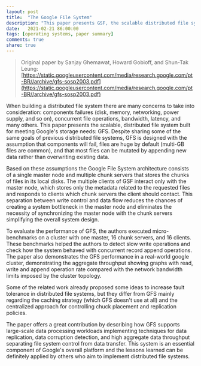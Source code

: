 ```yaml
---
layout: post
title:  "The Google File System"
description: "This paper presents GSF, the scalable distributed file system implemented at Google to support data-intensive applications with fault tolerance mechanisms and high aggregate performance to a large number of clients."
date:   2021-02-21 86:00:00
tags: [operating systems, paper summary]
comments: true
share: true
---
```


> Original paper by Sanjay Ghemawat, Howard Gobioff, and Shun-Tak Leung: [https://static.googleusercontent.com/media/research.google.com/pt-BR//archive/gfs-sosp2003.pdf](https://static.googleusercontent.com/media/research.google.com/pt-BR//archive/gfs-sosp2003.pdf)

When building a distributed file system there are many concerns to take into consideration: components failures (disk, memory, networking, power supply, and so on), concurrent file operations, bandwidth, latency, and many others. This paper presents the scalable, distributed file system built for meeting Google's storage needs: GFS. Despite sharing some of the same goals of previous distributed file systems, GFS is designed with the assumption that components will fail, files are huge by default (multi-GB files are common), and that most files can be mutated by appending new data rather than overwriting existing data.

Based on these assumptions the Google File System architecture consists of a single master node and multiple chunk servers that stores the chunks of files in its local disks. The multiple clients of GSF interact only with the master node, which stores only the metadata related to the requested files and responds to clients which chunk servers the client should contact. This separation between write control and data flow reduces the chances of creating a system bottleneck in the master node and eliminates the necessity of synchronizing the master node with the chunk servers simplifying the overall system design.

To evaluate the performance of GFS, the authors executed micro-benchmarks on a cluster with one master, 16 chunk servers, and 16 clients. These benchmarks helped the authors to detect slow write operations and check how the system behaved with concurrent record append operations. The paper also demonstrates the GFS performance in a real-world google cluster, demonstrating the aggregate throughput showing graphs with read, write and append operation rate compared with the network bandwidth limits imposed by the cluster topology.

Some of the related work already proposed some ideas to increase fault tolerance in distributed file systems, but they differ from GFS mainly regarding the caching strategy (which GFS doesn't use at all)  and the centralized approach for controlling chuck placement and replication policies. 

The paper offers a great contribution by describing how GFS supports large-scale data processing workloads implementing techniques for data replication, data corruption detection, and high aggregate data throughput separating file system control from data transfer. This system is an essential component of Google's overall platform and the lessons learned can be definitely applied by others who aim to implement distributed file systems.

